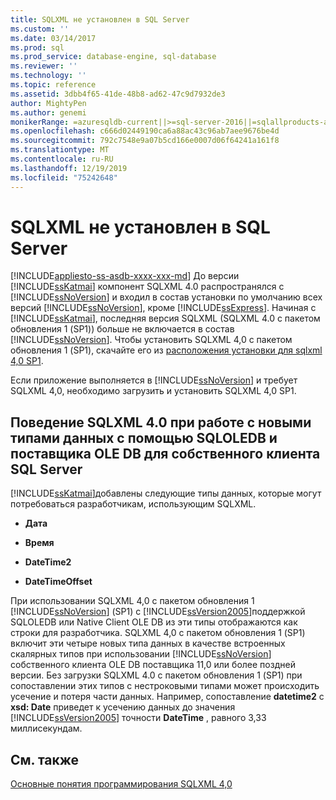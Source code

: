```yaml
---
title: SQLXML не установлен в SQL Server
ms.custom: ''
ms.date: 03/14/2017
ms.prod: sql
ms.prod_service: database-engine, sql-database
ms.reviewer: ''
ms.technology: ''
ms.topic: reference
ms.assetid: 3dbb4f65-41de-48b8-ad62-47c9d7932de3
author: MightyPen
ms.author: genemi
monikerRange: =azuresqldb-current||>=sql-server-2016||=sqlallproducts-allversions||>=sql-server-linux-2017||=azuresqldb-mi-current
ms.openlocfilehash: c666d02449190ca6a88ac43c96ab7aee9676be4d
ms.sourcegitcommit: 792c7548e9a07b5cd166e0007d06f64241a161f8
ms.translationtype: MT
ms.contentlocale: ru-RU
ms.lasthandoff: 12/19/2019
ms.locfileid: "75242648"
---
```

# <a name="sqlxml-is-not-installed-in-sql-server"></a>SQLXML не установлен в SQL Server
[!INCLUDE[appliesto-ss-asdb-xxxx-xxx-md](../../includes/appliesto-ss-asdb-xxxx-xxx-md.md)]
  До версии [!INCLUDE[ssKatmai](../../includes/sskatmai-md.md)] компонент SQLXML 4.0 распространялся с [!INCLUDE[ssNoVersion](../../includes/ssnoversion-md.md)] и входил в состав установки по умолчанию всех версий [!INCLUDE[ssNoVersion](../../includes/ssnoversion-md.md)], кроме [!INCLUDE[ssExpress](../../includes/ssexpress-md.md)]. Начиная с [!INCLUDE[ssKatmai](../../includes/sskatmai-md.md)], последняя версия SQLXML (SQLXML 4.0 с пакетом обновления 1 (SP1)) больше не включается в состав [!INCLUDE[ssNoVersion](../../includes/ssnoversion-md.md)]. Чтобы установить SQLXML 4,0 с пакетом обновления 1 (SP1), скачайте его из [расположения установки для sqlxml 4,0 SP1](https://www.microsoft.com/download/details.aspx?id=30403).  
  
 Если приложение выполняется в [!INCLUDE[ssNoVersion](../../includes/ssnoversion-md.md)] и требует SQLXML 4,0, необходимо загрузить и установить SQLXML 4,0 SP1.  
  
## <a name="sqlxml-40-sp1-behavior-with-new-data-types-using-sqloledb-and-sql-server-native-client-ole-db-provider"></a>Поведение SQLXML 4.0 при работе с новыми типами данных с помощью SQLOLEDB и поставщика OLE DB для собственного клиента SQL Server  
 [!INCLUDE[ssKatmai](../../includes/sskatmai-md.md)]добавлены следующие типы данных, которые могут потребоваться разработчикам, использующим SQLXML.  
  
-   **Дата**  
  
-   **Время**  
  
-   **DateTime2**  
  
-   **DateTimeOffset**  
  
 При использовании SQLXML 4,0 с пакетом обновления 1 [!INCLUDE[ssNoVersion](../../includes/ssnoversion-md.md)] (SP1) с [!INCLUDE[ssVersion2005](../../includes/ssversion2005-md.md)]поддержкой SQLOLEDB или Native Client OLE DB из эти типы отображаются как строки для разработчика. SQLXML 4,0 с пакетом обновления 1 (SP1) включит эти четыре новых типа данных в качестве встроенных скалярных типов при использовании [!INCLUDE[ssNoVersion](../../includes/ssnoversion-md.md)] собственного клиента OLE DB поставщика 11,0 или более поздней версии. Без загрузки SQLXML 4.0 с пакетом обновления 1 (SP1) при сопоставлении этих типов с нестроковыми типами может происходить усечение и потеря части данных. Например, сопоставление **datetime2** с **xsd: Date** приведет к усечению данных до значения [!INCLUDE[ssVersion2005](../../includes/ssversion2005-md.md)] точности **DateTime** , равного 3,33 миллисекундам.  
  
## <a name="see-also"></a>См. также  
 [Основные понятия программирования SQLXML 4,0](../../relational-databases/sqlxml/sqlxml-4-0-programming-concepts.md)  
  
  
